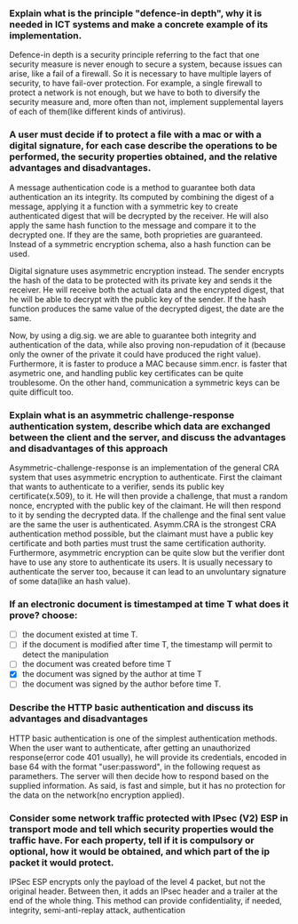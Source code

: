 ###  Explain what is the principle "defence-in depth", why it is needed in ICT systems and make a concrete example of its implementation.
Defence-in depth is a security principle referring to the fact that one security measure is never enough to secure a system, because issues can arise, like a fail of a firewall. So it is necessary to have multiple layers of security, to have fail-over protection. For example, a single firewall to protect a network is not enough, but we have to both to diversify the security measure and, more often than not, implement supplemental layers of each of them(like different kinds of antivirus).
### A user must decide if to protect a file with a mac or with a digital signature, for each case describe the operations to be performed, the security properties obtained, and the relative advantages and disadvantages.
A message authentication code is a method to guarantee both data authentication an its integrity. Its computed by combining the digest of a message, applying it a function with a symmetric key to create authenticated digest that will be decrypted by the receiver. He will also apply the same hash function to the message and compare it to the decrypted one. If they are the same, both proprieties are guaranteed. Instead of a symmetric encryption schema, also a hash function can be used.

Digital signature uses asymmetric encryption instead. The sender encrypts the hash of the data to be protected with its private key and sends it the receiver. He will receive both the actual data and the encrypted digest, that he will be able to decrypt with the public key of the sender.
If the hash function produces the same value of the decrypted digest, the date are the same.

Now, by using a dig.sig. we are able to guarantee both integrity and authentication of the data, while also proving non-repudation of it (because only the owner of the private it could have produced the right value).
Furthermore, it is faster to produce a MAC because simm.encr. is faster that asymetric one, and handling public key certificates can be quite troublesome.
On the other hand, communication a symmetric keys can be quite difficult too.
###  Explain what is an asymmetric challenge-response authentication system, describe which data are exchanged between the client and the server, and discuss the advantages and disadvantages of this approach
Asymmetric-challenge-response is an implementation of the general CRA system that uses asymmetric encryption to authenticate.
First the claimant that wants to authenticate to a verifier, sends its public key certificate(x.509),  to it. He will then provide a challenge, that must a random nonce, encrypted with the public key of the claimant. He will then respond to it by sending the decrypted data. If the challenge and the final sent value are the same the user is authenticated.
Asymm.CRA is the strongest CRA authentication method possible, but the claimant must have a public key certificate and both parties must trust the same certification authority.
Furthermore, asymmetric encryption can be quite slow but the verifier dont have to use any store to authenticate its users.
It is usually necessary to authenticate the server too, because it can lead to an unvoluntary signature of some data(like an hash value).
### If an electronic document is timestamped at time T what does it prove? choose:
- [ ] the document existed at time T.
- [ ] if the document is modified after time T, the timestamp will permit to detect the manipulation
- [ ] the document was created before time T
- [x] the document was signed by the author at time T
- [ ] the document was signed by the author before time T.
### Describe the HTTP basic authentication and discuss its advantages and disadvantages
HTTP basic authentication is one of the simplest authentication methods.
When the user want to authenticate, after getting an unauthorized response(error code 401 usually), he will provide its credentials, encoded in base 64 with the format "user:password", in the following request as paramethers.
The server will then decide how to respond based on the supplied information.
As said, is fast and simple, but it has no protection for the data on the network(no encryption applied).
### Consider some network traffic protected with IPsec (V2) ESP in transport mode and tell which security properties would the traffic have. For each property, tell if it is compulsory or optional, how it would be obtained, and which part of the ip packet it would protect.
IPSec ESP encrypts only the payload of the level 4 packet, but not the original header. Between then, it adds an IPsec header and a trailer at the end of the whole thing.
This method can provide confidentiality, if needed, integrity, semi-anti-replay attack, authentication